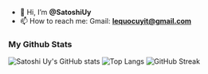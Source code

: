 - 👋 Hi, I’m **@SatoshiUy**
- 📫 How to reach me: Gmail: **lequocuyit@gmail.com**

### My Github Stats
![Satoshi Uy's GitHub stats](https://github-readme-stats.vercel.app/api?username=UyLeQuoc&theme=tokyonight)
![Top Langs](https://github-readme-stats.vercel.app/api/top-langs/?username=UyLeQuoc)
![GitHub Streak](https://github-readme-streak-stats.herokuapp.com?user=UyLeQuoc&theme=dark&mode=weekly&background=1A1B27&sideLabels=38BDAE&dates=38BDAE&sideNums=5F8BD5&currStreakNum=5F8BD5)
